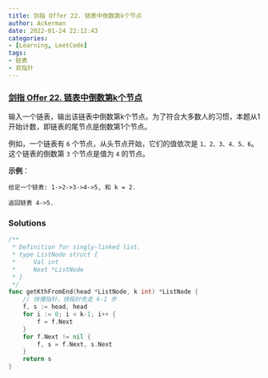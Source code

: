 ```yaml
---
title: 剑指 Offer 22. 链表中倒数第k个节点
author: Ackerman
date: 2022-01-24 22:12:43
categories:
- [Learning, LeetCode]
tags:
- 链表
- 双指针
---
```


### [剑指 Offer 22. 链表中倒数第k个节点](https://leetcode-cn.com/problems/lian-biao-zhong-dao-shu-di-kge-jie-dian-lcof/)

输入一个链表，输出该链表中倒数第k个节点。为了符合大多数人的习惯，本题从1开始计数，即链表的尾节点是倒数第1个节点。

例如，一个链表有 `6` 个节点，从头节点开始，它们的值依次是 `1、2、3、4、5、6`。这个链表的倒数第 `3` 个节点是值为 `4` 的节点。

 

**示例**：

```
给定一个链表: 1->2->3->4->5, 和 k = 2.

返回链表 4->5.
```

<!-- more -->

### Solutions

```go
/**
 * Definition for singly-linked list.
 * type ListNode struct {
 *     Val int
 *     Next *ListNode
 * }
 */
func getKthFromEnd(head *ListNode, k int) *ListNode {
    // 快慢指针，快指针先走 k-1 步
    f, s := head, head
    for i := 0; i < k-1; i++ {
        f = f.Next
    }
    for f.Next != nil {
        f, s = f.Next, s.Next
    }
    return s
}
```

